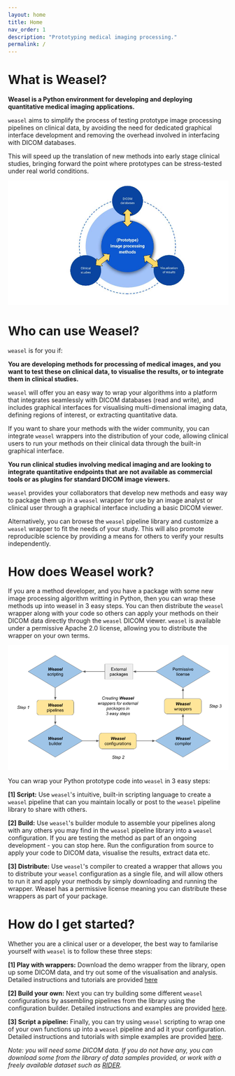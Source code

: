 ```yaml
---
layout: home
title: Home
nav_order: 1
description: "Prototyping medical imaging processing."
permalink: /
---
```

# What is Weasel?

**Weasel is a Python environment for developing and deploying quantitative medical imaging applications.** 

`weasel` aims to simplify the process of testing prototype image processing pipelines on clinical data, by avoiding the need for dedicated graphical interface development and removing the overhead involved in interfacing with DICOM databases. 

This will speed up the translation of new methods into early stage clinical studies, bringing forward the point where prototypes can be stress-tested under real world conditions. 

![](/media/Challenge.jpg)

# Who can use Weasel?

`weasel` is for you if:

**You are developing methods for processing of medical images, and you want to test these on clinical data, to visualise the results, or to integrate them in clinical studies.**

`weasel` will offer you an easy way to wrap your algorithms into a platform that integrates seamlessly with DICOM databases (read and write), and includes graphical interfaces for visualising multi-dimensional imaging data, defining regions of interest, or extracting quantitative data. 

If you want to share your methods with the wider community, you can integrate `weasel` wrappers into the distribution of your code, allowing clinical users to run your methods on their clinical data through the built-in graphical interface. 

**You run clinical studies involving medical imaging and are looking to integrate quantitative endpoints that are not available as commercial tools or as plugins for standard DICOM image viewers.**

`weasel` provides your collaborators that develop new methods and easy way to package them up in a `weasel` wrapper for use by an image analyst or clinical user through a graphical interface including a basic DICOM viewer. 

Alternatively, you can browse the `weasel` pipeline library and customize a `weasel` wrapper to fit the needs of your study. This will also promote reproducible science by providing a means for others to verify your results independently.

# How does Weasel work?

If you are a method developer, and you have a package with some new image processing algorithm writting in Python, then you can wrap these methods up into weasel in 3 easy steps. You can then distribute the `weasel` wrapper along with your code so others can apply your methods on their DICOM data directly through the `weasel` DICOM viewer. `weasel` is available under a permissive Apache 2.0 license, allowing you to distribute the wrapper on your own terms.

![](/media/Approach.png)

You can wrap your Python prototype code into `weasel` in 3 easy steps:

**[1] Script:** Use `weasel`'s intuitive, built-in scripting language to create a `weasel` pipeline that can you maintain locally or post to the `weasel` pipeline library to share with others.

**[2] Build:** Use `weasel`'s builder module to assemble your pipelines along with any others you may find in the `weasel` pipeline library into a `weasel` configuration. If you are testing the method as part of an ongoing development - you can stop here. Run the configuration from source to apply your code to DICOM data, visualise the results, extract data etc.

**[3] Distribute:** Use `weasel`'s compiler to created a wrapper that allows you to distribute your `weasel` configuration as a single file, and will allow others to run it and apply your methods by simply downloading and running the wrapper. Weasel has a permissive license meaning you can distribute these wrappers as part of your package.

# How do I get started?

Whether you are a clinical user or a developer, the best way to familarise yourself with `weasel` is to follow these three steps:

**[1] Play with wrappers:** Download the demo wrapper from the library, open up some DICOM data, and try out some of the visualisation and analysis. Detailed instructions and tutorials are provided [here](https://qib-sheffield.github.io/weaselweb/wrappers.html)

**[2] Build your own:** Next you can try building some different `weasel` configurations by assembling pipelines from the library using the configuration builder. Detailed instructions and examples are provided [here](https://qib-sheffield.github.io/weaselweb/configurations.html).

**[3] Script a pipeline:** Finally, you can try using `weasel` scripting to wrap one of your own functions up into a `weasel` pipeline and ad it your configuration. Detailed instructions and tutorials with simple examples are provided [here](https://qib-sheffield.github.io/weaselweb/pipelines.html).

_Note: you will need some DICOM data. If you do not have any, you can download some from the library of data samples provided, or work with a freely available dataset such as [RIDER](https://wiki.cancerimagingarchive.net/display/Public/RIDER+Collections)._
